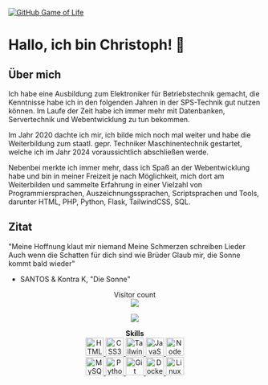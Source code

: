 
[![GitHub Game of Life](https://github4life.herokuapp.com/ethomson.gif?z=6)](https://github4life.herokuapp.com/ethomson)

# Hallo, ich bin Christoph! 👋

## Über mich
Ich habe eine Ausbildung zum Elektroniker für Betriebstechnik gemacht, die Kenntnisse habe ich in den folgenden Jahren in der SPS-Technik gut nutzen können.
Im Laufe der Zeit habe ich immer mehr mit Datenbanken, Servertechnik und Webentwicklung zu tun bekommen.

Im Jahr 2020 dachte ich mir, ich bilde mich noch mal weiter und habe die Weiterbildung zum staatl. gepr. Techniker Maschinentechnik gestartet, welche ich im Jahr 2024 voraussichtlich abschließen werde.

Nebenbei merkte ich immer mehr, dass ich Spaß an der Webentwicklung habe und bin in meiner Freizeit je nach Möglichkeit, mich dort am Weiterbilden und sammelte 
Erfahrung in einer Vielzahl von Programmiersprachen, Auszeichnungssprachen, Scriptsprachen und Tools, darunter HTML, PHP, Python, Flask, TailwindCSS, SQL.

## Zitat
"Meine Hoffnung klaut mir niemand
Meine Schmerzen schreiben Lieder
Auch wenn die Schatten für dich sind wie Brüder
Glaub mir, die Sonne kommt bald wieder"
- SANTOS & Kontra K, "Die Sonne"


<p align="center"> 
  Visitor count<br>
  <img src="https://profile-counter.glitch.me/cherzlieb/count.svg" />
</p>

<p align="center"> 
  <img src="https://img.shields.io/github/followers/cherzlieb?logo=github&style=for-the-badge&color=0891b2&labelColor=1c1917" />
</p>

<p align="center">
  <strong>Skills</strong>
  </br>
  <a href="https://developer.mozilla.org/en-US/docs/Glossary/HTML5" target="_blank" rel="noreferrer">
    <img src="https://raw.githubusercontent.com/danielcranney/readme-generator/main/public/icons/skills/html5-colored.svg" width="36" height="36" alt="HTML5" />
  </a>
  <a href="https://www.w3.org/TR/CSS/#css" target="_blank" rel="noreferrer">
    <img src="https://raw.githubusercontent.com/danielcranney/readme-generator/main/public/icons/skills/css3-colored.svg" width="36" height="36" alt="CSS3" />
  </a>
  <a href="https://tailwindcss.com/" target="_blank" rel="noreferrer">
    <img src="https://raw.githubusercontent.com/danielcranney/readme-generator/main/public/icons/skills/tailwindcss-colored.svg" width="36" height="36" alt="TailwindCSS" />
  </a>
  <a href="https://developer.mozilla.org/en-US/docs/Web/JavaScript" target="_blank" rel="noreferrer">
    <img src="https://raw.githubusercontent.com/danielcranney/readme-generator/main/public/icons/skills/javascript-colored.svg" width="36" height="36" alt="JavaScript" />
  </a>
  <a href="https://nodejs.org/en/" target="_blank" rel="noreferrer">
    <img src="https://raw.githubusercontent.com/danielcranney/readme-generator/main/public/icons/skills/nodejs-colored.svg" width="36" height="36" alt="NodeJS" />
  </a>
  </br>
  <a href="https://www.mysql.com/" target="_blank" rel="noreferrer">
    <img src="https://raw.githubusercontent.com/danielcranney/readme-generator/main/public/icons/skills/mysql-colored.svg" width="36" height="36" alt="MySQL" />
  </a>
  <a href="https://www.python.org/" target="_blank" rel="noreferrer">
  <img src="https://raw.githubusercontent.com/danielcranney/readme-generator/main/public/icons/skills/python-colored.svg" width="36" height="36" alt="Python" />
  </a>
  <a href="https://git-scm.com/" target="_blank" rel="noreferrer">
    <img src="https://raw.githubusercontent.com/danielcranney/readme-generator/main/public/icons/skills/git-colored.svg" width="36" height="36" alt="Git" />
  </a>
  <a href="https://www.docker.com/" target="_blank" rel="noreferrer">
    <img src="https://raw.githubusercontent.com/danielcranney/readme-generator/main/public/icons/skills/docker-colored.svg" width="36" height="36" alt="Docker" />
  </a>
  <a href="https://www.linux.org" target="_blank" rel="noreferrer">
    <img src="https://raw.githubusercontent.com/danielcranney/readme-generator/main/public/icons/skills/linux-colored.svg" width="36" height="36" alt="Linux" />
  </a>
</p>

